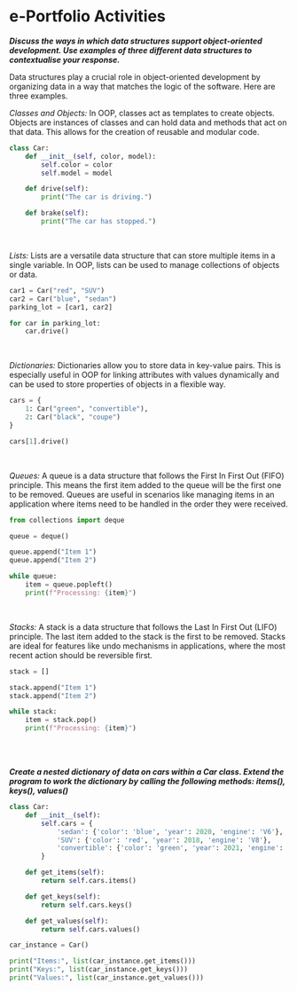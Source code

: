# e-Portfolio Activities

___Discuss the ways in which data structures support object-oriented development. Use examples of three different data structures to contextualise your response.___
</br>

Data structures play a crucial role in object-oriented development by organizing data in a way that matches the logic of the software. Here are three examples.
</br>

_Classes and Objects:_ In OOP, classes act as templates to create objects. Objects are instances of classes and can hold data and methods that act on that data. This allows for the creation of reusable and modular code.

```python
class Car:
    def __init__(self, color, model):
        self.color = color
        self.model = model

    def drive(self):
        print("The car is driving.")

    def brake(self):
        print("The car has stopped.")
```
</br>

_Lists:_ Lists are a versatile data structure that can store multiple items in a single variable. In OOP, lists can be used to manage collections of objects or data.

```python
car1 = Car("red", "SUV")
car2 = Car("blue", "sedan")
parking_lot = [car1, car2]

for car in parking_lot:
    car.drive()
```
</br>

_Dictionaries:_ Dictionaries allow you to store data in key-value pairs. This is especially useful in OOP for linking attributes with values dynamically and can be used to store properties of objects in a flexible way.

```python
cars = {
    1: Car("green", "convertible"),
    2: Car("black", "coupe")
}

cars[1].drive()
```
</br>

_Queues:_ A queue is a data structure that follows the First In First Out (FIFO) principle. This means the first item added to the queue will be the first one to be removed. Queues are useful in scenarios like managing items in an application where items need to be handled in the order they were received.

```python
from collections import deque

queue = deque()

queue.append("Item 1")
queue.append("Item 2")

while queue:
    item = queue.popleft()
    print(f"Processing: {item}")
```
</br>

_Stacks:_ A stack is a data structure that follows the Last In First Out (LIFO) principle. The last item added to the stack is the first to be removed. Stacks are ideal for features like undo mechanisms in applications, where the most recent action should be reversible first.

```python
stack = []

stack.append("Item 1")
stack.append("Item 2")

while stack:
    item = stack.pop()
    print(f"Processing: {item}")
```
</br>
</br>




___Create a nested dictionary of data on cars within a Car class. Extend the program to work the dictionary by calling the following methods: items(), keys(), values()___
</br>

```python
class Car:
    def __init__(self):
        self.cars = {
            'sedan': {'color': 'blue', 'year': 2020, 'engine': 'V6'},
            'SUV': {'color': 'red', 'year': 2018, 'engine': 'V8'},
            'convertible': {'color': 'green', 'year': 2021, 'engine': 'V4'}
        }

    def get_items(self):
        return self.cars.items()

    def get_keys(self):
        return self.cars.keys()

    def get_values(self):
        return self.cars.values()

car_instance = Car()

print("Items:", list(car_instance.get_items()))
print("Keys:", list(car_instance.get_keys()))
print("Values:", list(car_instance.get_values()))
```